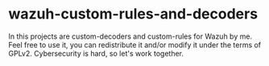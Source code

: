 # wazuh-custom-rules-and-decoders
In this projects are custom-decoders and custom-rules for Wazuh by me. Feel free to use it, you can redistribute it and/or modify it under the terms of GPLv2. Cybersecurity is hard, so let's work together.
